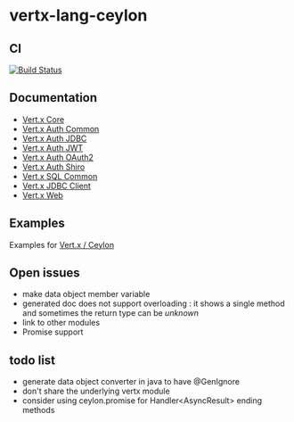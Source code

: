 vertx-lang-ceylon
========

## CI

  [![Build Status](https://vertx.ci.cloudbees.com/buildStatus/icon?job=vert.x3-lang-ceylon)](https://vertx.ci.cloudbees.com/view/vert.x-3/job/vert.x3-lang-ceylon/)

## Documentation

- [Vert.x Core](https://vertx.ci.cloudbees.com/view/vert.x-3/job/vert.x3-stack/ws/stack-docs/target/html/vertx-core/ceylon/index.html)
- [Vert.x Auth Common](https://vertx.ci.cloudbees.com/view/vert.x-3/job/vert.x3-stack/ws/stack-docs/target/html/vertx-auth-common/ceylon/index.html)
- [Vert.x Auth JDBC](https://vertx.ci.cloudbees.com/view/vert.x-3/job/vert.x3-stack/ws/stack-docs/target/html/vertx-auth-jdbc/ceylon/index.html)
- [Vert.x Auth JWT](https://vertx.ci.cloudbees.com/view/vert.x-3/job/vert.x3-stack/ws/stack-docs/target/html/vertx-auth-jwt/ceylon/index.html)
- [Vert.x Auth OAuth2](https://vertx.ci.cloudbees.com/view/vert.x-3/job/vert.x3-stack/ws/stack-docs/target/html/vertx-auth-oauth2/ceylon/index.html)
- [Vert.x Auth Shiro](https://vertx.ci.cloudbees.com/view/vert.x-3/job/vert.x3-stack/ws/stack-docs/target/html/vertx-auth-shiro/ceylon/index.html)
- [Vert.x SQL Common](https://vertx.ci.cloudbees.com/view/vert.x-3/job/vert.x3-stack/ws/stack-docs/target/html/vertx-sql-common/ceylon/index.html)
- [Vert.x JDBC Client](https://vertx.ci.cloudbees.com/view/vert.x-3/job/vert.x3-stack/ws/stack-docs/target/html/vertx-jdbc-client/ceylon/index.html)
- [Vert.x Web](https://vertx.ci.cloudbees.com/view/vert.x-3/job/vert.x3-stack/ws/stack-docs/target/html/vertx-web/ceylon/index.html)

## Examples

Examples for [Vert.x / Ceylon](https://github.com/vietj/ceylon-vertx-examples)

## Open issues

- make data object member variable
- generated doc does not support overloading : it shows a single method and sometimes the return type can be _unknown_
- link to other modules
- Promise support

## todo list

- generate data object converter in java to have @GenIgnore
- don't share the underlying vertx module
- consider using ceylon.promise for Handler<AsyncResult<T>> ending methods

